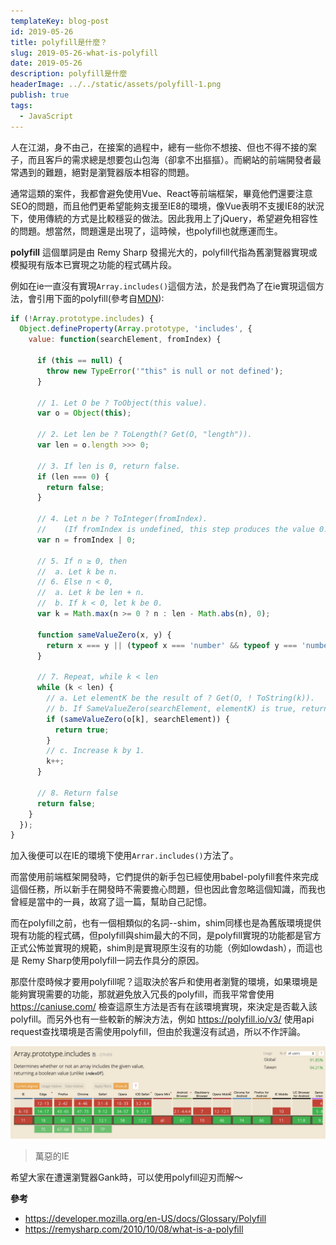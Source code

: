 ```yaml
---
templateKey: blog-post
id: 2019-05-26
title: polyfill是什麼？
slug: 2019-05-26-what-is-polyfill
date: 2019-05-26
description: polyfill是什麼
headerImage: ../../static/assets/polyfill-1.png
publish: true
tags:
  - JavaScript
---
```


人在江湖，身不由己，在接案的過程中，總有一些你不想接、但也不得不接的案子，而且客戶的需求總是想要包山包海（卻拿不出摳摳）。而網站的前端開發者最常遇到的難題，絕對是瀏覽器版本相容的問題。

通常這類的案件，我都會避免使用Vue、React等前端框架，畢竟他們還要注意SEO的問題，而且他們更希望能夠支援至IE8的環境，像Vue表明不支援IE8的狀況下，使用傳統的方式是比較穩妥的做法。因此我用上了jQuery，希望避免相容性的問題。想當然，問題還是出現了，這時候，也polyfill也就應運而生。

**polyfill** 這個單詞是由 Remy Sharp 發揚光大的，polyfill代指為舊瀏覽器實現或模擬現有版本已實現之功能的程式碼片段。

例如在ie一直沒有實現`Array.includes()`這個方法，於是我們為了在ie實現這個方法，會引用下面的polyfill(參考自[MDN](https://developer.mozilla.org/zh-TW/docs/Web/JavaScript/Reference/Global_Objects/Array/includes)):
```javascript
if (!Array.prototype.includes) {
  Object.defineProperty(Array.prototype, 'includes', {
    value: function(searchElement, fromIndex) {

      if (this == null) {
        throw new TypeError('"this" is null or not defined');
      }

      // 1. Let O be ? ToObject(this value).
      var o = Object(this);

      // 2. Let len be ? ToLength(? Get(O, "length")).
      var len = o.length >>> 0;

      // 3. If len is 0, return false.
      if (len === 0) {
        return false;
      }

      // 4. Let n be ? ToInteger(fromIndex).
      //    (If fromIndex is undefined, this step produces the value 0.)
      var n = fromIndex | 0;

      // 5. If n ≥ 0, then
      //  a. Let k be n.
      // 6. Else n < 0,
      //  a. Let k be len + n.
      //  b. If k < 0, let k be 0.
      var k = Math.max(n >= 0 ? n : len - Math.abs(n), 0);

      function sameValueZero(x, y) {
        return x === y || (typeof x === 'number' && typeof y === 'number' && isNaN(x) && isNaN(y));
      }

      // 7. Repeat, while k < len
      while (k < len) {
        // a. Let elementK be the result of ? Get(O, ! ToString(k)).
        // b. If SameValueZero(searchElement, elementK) is true, return true.
        if (sameValueZero(o[k], searchElement)) {
          return true;
        }
        // c. Increase k by 1.
        k++;
      }

      // 8. Return false
      return false;
    }
  });
}
```
加入後便可以在IE的環境下使用`Arrar.includes()`方法了。

而當使用前端框架開發時，它們提供的新手包已經使用babel-polyfill套件來完成這個任務，所以新手在開發時不需要擔心問題，但也因此會忽略這個知識，而我也曾經是當中的一員，故寫了這一篇，幫助自己記憶。

而在polyfill之前，也有一個相類似的名詞--shim，shim同樣也是為舊版環境提供現有功能的程式碼，但polyfill與shim最大的不同，是polyfill實現的功能都是官方正式公怖並實現的規範，shim則是實現原生沒有的功能（例如lowdash），而這也是 Remy Sharp使用polyfill一詞去作具分的原因。

那麼什麼時候才要用polyfill呢？這取決於客戶和使用者瀏覽的環境，如果環境是能夠實現需要的功能，那就避免放入冗長的polyfill，而我平常會使用 https://caniuse.com/ 檢查這原生方法是否有在該環境實現，來決定是否載入該polyfill。而另外也有一些較新的解決方法，例如 https://polyfill.io/v3/ 使用api request查找環境是否需使用polyfill，但由於我還沒有試過，所以不作評論。

![萬惡的IE](../../static/assets/polyfill-2.png)
> 萬惡的IE

希望大家在遭還瀏覽器Gank時，可以使用polyfill迎刃而解～

**參考**
- https://developer.mozilla.org/en-US/docs/Glossary/Polyfill
- https://remysharp.com/2010/10/08/what-is-a-polyfill